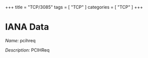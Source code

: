 +++
title = "TCP/3085"
tags = [ "TCP" ]
categories = [ "TCP" ]
+++

# IANA Data

_Name:_ pcihreq

_Description:_ PCIHReq

